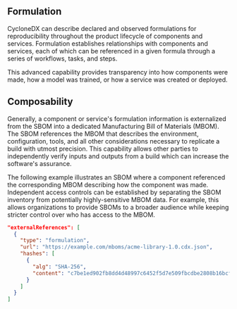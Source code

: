 ## Formulation
CycloneDX can describe declared and observed formulations for reproducibility throughout the product lifecycle of components and services. Formulation establishes relationships with components and services, each of which can be referenced in a given formula through a series of workflows, tasks, and steps.

This advanced capability provides transparency into how components were made, how a model was trained, or how a service was created or deployed. 

## Composability

Generally, a component or service's formulation information is externalized from the SBOM into a dedicated Manufacturing Bill of Materials (MBOM). The SBOM references the MBOM that describes the environment, configuration, tools, and all other considerations necessary to replicate a build with utmost precision. This capability allows other parties to independently verify inputs and outputs from a build which can increase the software's assurance. 

The following example illustrates an SBOM where a component referenced the corresponding MBOM describing how the 
component was made. Independent access controls can be established by separating the SBOM inventory from potentially 
highly-sensitive MBOM data. For example, this allows organizations to provide SBOMs to a broader audience while keeping 
stricter control over who has access to the MBOM.

```json
"externalReferences": [
  {
    "type": "formulation",
    "url": "https://example.com/mboms/acme-library-1.0.cdx.json",
    "hashes": [
      {
        "alg": "SHA-256",
        "content": "c7be1ed902fb8dd4d48997c6452f5d7e509fbcdbe2808b16bcf4edce4c07d14e"
      }
    ]
  }
]
```

<div style="page-break-after: always; visibility: hidden">
\newpage
</div>
